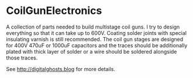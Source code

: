 # CoilGunElectronics
A collection of parts needed to build multistage coil guns. I try to design everything so that it can take up to 600V. Coating solder joints with special insulating varnish is still recommended. The coil gun stages are designed for 400V 470uF or 1000uF capacitors and the traces should be additionally plated with thick layer of solder or a wire should be soldered alongside those traces.

See http://digitalghosts.blog for more details.
